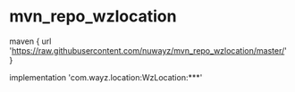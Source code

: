# mvn_repo_wzlocation

 maven { url 'https://raw.githubusercontent.com/nuwayz/mvn_repo_wzlocation/master/' }

implementation 'com.wayz.location:WzLocation:***'
